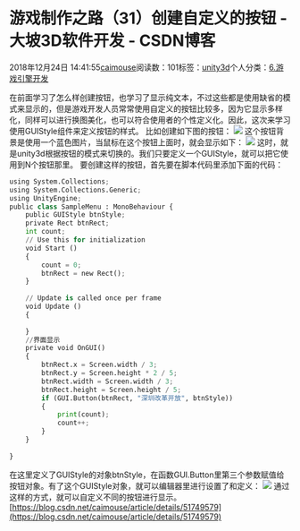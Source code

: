 
# 游戏制作之路（31）创建自定义的按钮 - 大坡3D软件开发 - CSDN博客

2018年12月24日 14:41:55[caimouse](https://me.csdn.net/caimouse)阅读数：101标签：[unity3d](https://so.csdn.net/so/search/s.do?q=unity3d&t=blog)个人分类：[6.游戏引擎开发](https://blog.csdn.net/caimouse/article/category/7094872)



在前面学习了怎么样创建按钮，也学习了显示纯文本，不过这些都是使用缺省的模式来显示的，但是游戏开发人员常常使用自定义的按钮比较多，因为它显示多样化，同样可以进行换图美化，也可以符合使用者的个性定义化。因此，这次来学习使用GUIStyle组件来定义按钮的样式。
比如创建如下图的按钮：
![](https://img-blog.csdnimg.cn/20181224143423188.png?x-oss-process=image/watermark,type_ZmFuZ3poZW5naGVpdGk,shadow_10,text_aHR0cHM6Ly9ibG9nLmNzZG4ubmV0L2NhaW1vdXNl,size_16,color_FFFFFF,t_70)
这个按钮背景是使用一个蓝色图片，当鼠标在这个按钮上面时，就会显示如下：
![](https://img-blog.csdnimg.cn/20181224143544437.png?x-oss-process=image/watermark,type_ZmFuZ3poZW5naGVpdGk,shadow_10,text_aHR0cHM6Ly9ibG9nLmNzZG4ubmV0L2NhaW1vdXNl,size_16,color_FFFFFF,t_70)
这时，就是unity3d根据按钮的模式来切换的。我们只要定义一个GUIStyle，就可以把它使用到N个按钮那里。
要创建这样的按钮，首先要在脚本代码里添加下面的代码：
```python
using System.Collections;
using System.Collections.Generic;
using UnityEngine;
public class SampleMenu : MonoBehaviour {
    public GUIStyle btnStyle;
    private Rect btnRect;
    int count;
	// Use this for initialization
	void Start ()
    {
        count = 0;
        btnRect = new Rect();
    }
	
	// Update is called once per frame
	void Update ()
    {
        
	}
    //界面显示
    private void OnGUI()
    {
        btnRect.x = Screen.width / 3;
        btnRect.y = Screen.height * 2 / 5;
        btnRect.width = Screen.width / 3;
        btnRect.height = Screen.height / 5;
        if (GUI.Button(btnRect, "深圳改革开放", btnStyle))
        {
            print(count);
            count++;
        }
    }
    
}
```
在这里定义了GUIStyle的对象btnStyle，在函数GUI.Button里第三个参数赋值给按钮对象。有了这个GUIStyle对象，就可以编辑器里进行设置了和定义：
![](https://img-blog.csdnimg.cn/20181224144052567.png?x-oss-process=image/watermark,type_ZmFuZ3poZW5naGVpdGk,shadow_10,text_aHR0cHM6Ly9ibG9nLmNzZG4ubmV0L2NhaW1vdXNl,size_16,color_FFFFFF,t_70)
通过这样的方式，就可以自定义不同的按钮进行显示。
[https://blog.csdn.net/caimouse/article/details/51749579](https://blog.csdn.net/caimouse/article/details/51749579)


